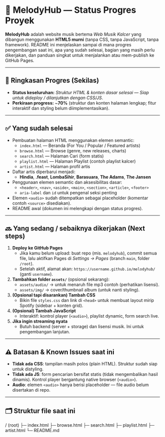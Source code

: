 # 🎵 MelodyHub — Status Progres Proyek

**MelodyHub** adalah website musik bertema *Web Musik Kalcer* yang dibangun menggunakan **HTML5 murni** (tanpa CSS, tanpa JavaScript, tanpa framework). README ini menjelaskan sampai di mana progres pengembangan saat ini, apa yang sudah selesai, bagian yang masih perlu dikerjakan, dan panduan singkat untuk menjalankan atau mem-publish ke GitHub Pages.

---

## 📌 Ringkasan Progres (Sekilas)
- **Status keseluruhan:** *Struktur HTML & konten dasar selesai — Siap untuk dideploy / dilanjutkan dengan CSS/JS*.
- **Perkiraan progress:** ~**70%** (struktur dan konten halaman lengkap; fitur interaktif dan styling belum diimplementasikan).

---

## ✅ Yang sudah selesai
- Pembuatan halaman HTML menggunakan elemen semantic:
  - `index.html` — Beranda (For You / Popular / Featured artists)
  - `browse.html` — Browse (genre, new releases, charts)
  - `search.html` — Halaman Cari (form statis)
  - `playlist.html` — Halaman Playlist (contoh playlist kalcer)
  - `artist.html` — Halaman profil artis
- Daftar artis diperbarui menjadi:
  - **Hindia**, **.feast**, **LombaSihir**, **Barasuara**, **The Adams**, **The Jansen**
- Penggunaan elemen semantic dan aksesibilitas dasar:
  - `<header>`, `<nav>`, `<aside>`, `<main>`, `<section>`, `<article>`, `<footer>`
  - `aria-label` dan `id` untuk pengenal seksi penting
- Elemen `<audio>` sudah ditempatkan sebagai placeholder (komentar contoh `<source>` disediakan).
- README awal (dokumen ini melengkapi dengan status progres).

---

## 🔜 Yang sedang / sebaiknya dikerjakan (Next steps)
1. **Deploy ke GitHub Pages**  
   - Jika kamu belum upload: buat repo (mis. `melodyhub`), commit semua file, lalu aktifkan Pages di *Settings → Pages* (branch `main`, folder `/root`).  
   - Setelah aktif, alamat akan: `https://username.github.io/melodyhub/` (ganti `username`).
2. **Tambahkan folder `assets/`** (opsional sekarang):  
   - `assets/audio/` → untuk menaruh file mp3 contoh (perhatikan lisensi).  
   - `assets/img/` → cover/thumbnail album (untuk nanti styling).
3. **(Opsional tapi disarankan) Tambah CSS**  
   - Bikin file `styles.css` dan link di `<head>` untuk membuat layout mirip Spotify (sidebar + konten grid).
4. **(Opsional) Tambah JavaScript**  
   - Interaktif: kontrol player (`<audio>`), playlist dynamic, form search live.
5. **Jika ingin streaming nyata**  
   - Butuh backend (server + storage) dan lisensi musik. Ini untuk pengembangan lanjutan.

---

## ⚠️ Batasan & Known Issues saat ini
- **Tidak ada CSS**: tampilan masih polos (plain HTML). Struktur sudah siap untuk distyling.
- **Tidak ada JS**: form pencarian bersifat statis (tidak mengembalikan hasil dinamis). Kontrol player bergantung native browser (`<audio>`).
- **Audio**: elemen `<audio>` hanya berisi placeholder — file audio belum disertakan di repo.

---

## 🗂️ Struktur file saat ini
/ (root)
├─ index.html
├─ browse.html
├─ search.html
├─ playlist.html
├─ artist.html
└─ README.md 
